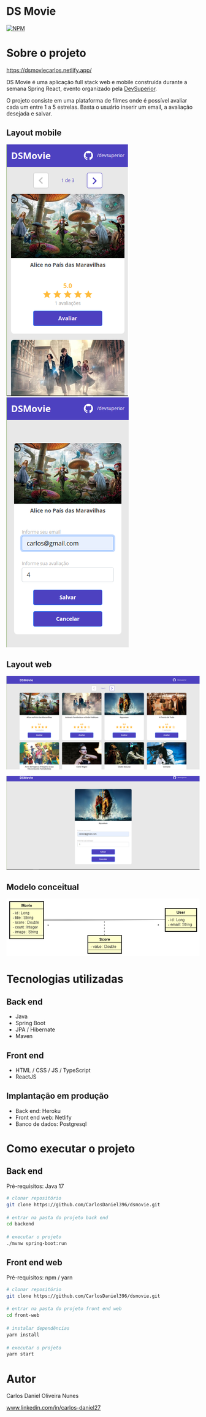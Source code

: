 # DS Movie
[![NPM](https://img.shields.io/npm/l/react)](https://github.com/devsuperior/sds1-wmazoni/blob/master/LICENSE) 

# Sobre o projeto

https://dsmoviecarlos.netlify.app/

DS Movie é uma aplicação full stack web e mobile construída durante a semana Spring React, evento organizado pela [DevSuperior](https://devsuperior.com "Site da DevSuperior").

O projeto consiste em uma plataforma de filmes onde é possível avaliar cada um entre 1 a 5 estrelas. Basta o usuário inserir um email, a avaliação desejada e salvar.

## Layout mobile
![Mobile 1](https://github.com/CarlosDaniel396/dsmovie/blob/main/frontend/src/assets/img/feed.png) ![Mobile 2](https://github.com/CarlosDaniel396/dsmovie/blob/main/frontend/src/assets/img/rate.png)

## Layout web
![Web 1](https://github.com/CarlosDaniel396/dsmovie/blob/main/frontend/src/assets/img/front-web.png)

![Web 2](https://github.com/CarlosDaniel396/dsmovie/blob/main/frontend/src/assets/img/rate-web.png)

## Modelo conceitual
![Modelo Conceitual](https://github.com/CarlosDaniel396/dsmovie/blob/main/frontend/src/assets/img/modelo-conceitual.png)

# Tecnologias utilizadas
## Back end
- Java
- Spring Boot
- JPA / Hibernate
- Maven
## Front end
- HTML / CSS / JS / TypeScript
- ReactJS
## Implantação em produção
- Back end: Heroku
- Front end web: Netlify
- Banco de dados: Postgresql

# Como executar o projeto

## Back end
Pré-requisitos: Java 17

```bash
# clonar repositório
git clone https://github.com/CarlosDaniel396/dsmovie.git

# entrar na pasta do projeto back end
cd backend

# executar o projeto
./mvnw spring-boot:run
```

## Front end web
Pré-requisitos: npm / yarn

```bash
# clonar repositório
git clone https://github.com/CarlosDaniel396/dsmovie.git

# entrar na pasta do projeto front end web
cd front-web

# instalar dependências
yarn install

# executar o projeto
yarn start
```

# Autor

Carlos Daniel Oliveira Nunes

www.linkedin.com/in/carlos-daniel27
